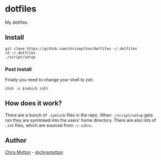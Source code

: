 # dotfiles

My dotfiles.

## Install

    git clone https://github.com/chrismytton/dotfiles ~/.dotfiles
    cd ~/.dotfiles
    ./script/setup

### Post install

Finally you need to change your shell to zsh.

    chsh -s $(which zsh)

## How does it work?

There are a bunch of `.symlink` files in the repo. When `./script/setup` gets run they are symlinked into the users' home directory. There are also lots of `.zsh` files, which are sourced from `~/.zshrc`.

## Author

[Chris Mytton](https://www.chrismytton.uk/) -
[@chrismytton](https://twitter.com/chrismytton)
